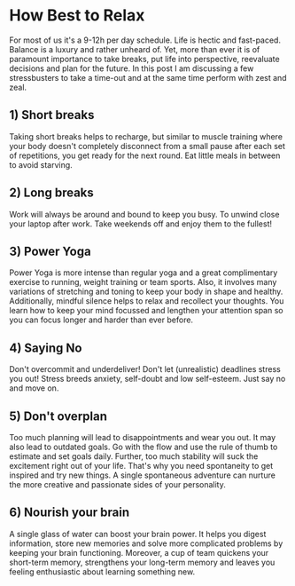 # How Best to Relax

For most of us it's a 9-12h per day schedule. Life is hectic and fast-paced. Balance is a luxury and rather unheard of. Yet, more than ever it is of paramount importance to take breaks, put life into perspective, reevaluate decisions and plan for the future. In this post I am discussing a few stressbusters to take a time-out and at the same time perform with zest and zeal.

## 1) Short breaks

Taking short breaks helps to recharge, but similar to muscle training where your body doesn't completely disconnect from a small pause after each set of repetitions, you get ready for the next round. Eat little meals in between to avoid starving.

## 2) Long breaks

Work will always be around and bound to keep you busy. To unwind close your laptop after work. Take weekends off and enjoy them to the fullest!

## 3) Power Yoga

Power Yoga is more intense than regular yoga and a great complimentary exercise to running, weight training or team sports. Also, it involves many variations of stretching and toning to keep your body in shape and healthy. Additionally, mindful silence helps to relax and recollect your thoughts. You learn how to keep your mind focussed and lengthen your attention span so you can focus longer and harder than ever before.

## 4) Saying No

Don't overcommit and underdeliver! Don't let (unrealistic) deadlines stress you out! Stress breeds anxiety, self-doubt and low self-esteem. Just say no and move on.

## 5) Don't overplan

Too much planning will lead to disappointments and wear you out. It may also lead to outdated goals. Go with the flow and use the rule of thumb to estimate and set goals daily. Further, too much stability will suck the excitement right out of your life. That's why you need spontaneity to get inspired and try new things. A single spontaneous adventure can nurture the more creative and passionate sides of your personality.

## 6) Nourish your brain

A single glass of water can boost your brain power. It helps you digest information, store new memories and solve more complicated problems by keeping your brain functioning. Moreover, a cup of team quickens your short-term memory, strengthens your long-term memory and leaves you feeling enthusiastic about learning something new.
